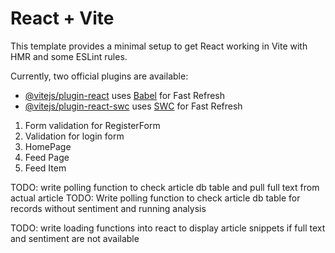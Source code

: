 # React + Vite

This template provides a minimal setup to get React working in Vite with HMR and some ESLint rules.

Currently, two official plugins are available:

- [@vitejs/plugin-react](https://github.com/vitejs/vite-plugin-react/blob/main/packages/plugin-react/README.md) uses [Babel](https://babeljs.io/) for Fast Refresh
- [@vitejs/plugin-react-swc](https://github.com/vitejs/vite-plugin-react-swc) uses [SWC](https://swc.rs/) for Fast Refresh

1. Form validation for RegisterForm
2. Validation for login form
3. HomePage
4. Feed Page
5. Feed Item

TODO: write polling function to check article db table and pull full text from actual article
TODO: Write polling function to check article db table for records without sentiment and running analysis

TODO: write loading functions into react to display article snippets if full text and sentiment are not available
